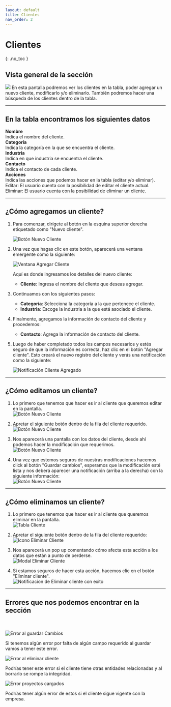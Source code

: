 ```yaml
---
layout: default
title: Clientes
nav_order: 2
---
```


# Clientes

{: .no_toc }

## Vista general de la sección

![](/media/clientesvg.png)
En esta pantalla podremos ver los clientes en la tabla, poder agregar un nuevo cliente, modificarlo y/o eliminarlo. También podremos hacer una búsqueda de los clientes dentro de la tabla.

---

## En la tabla encontramos los siguientes datos

**Nombre**  
Indica el nombre del cliente.  
**Categoría**  
Indica la categoría en la que se encuentra el cliente.  
**Industria**  
Indica en que industria se encuentra el cliente.  
**Contacto**  
Indica el contacto de cada cliente.  
**Acciones**  
Indica las acciones que podemos hacer en la tabla (editar y/o eliminar).
Editar: El usuario cuenta con la posibilidad de editar el cliente actual.
Eliminar: El usuario cuenta con la posibilidad de eliminar un cliente.

---

## ¿Cómo agregamos un cliente?

1. Para comenzar, dirígete al botón en la esquina superior derecha etiquetado como "Nuevo cliente".

   ![Botón Nuevo Cliente](media/btnNuevoCliente.png)

2. Una vez que hagas clic en este botón, aparecerá una ventana emergente como la siguiente:

   ![Ventana Agregar Cliente](media/modalAddCliente.png)

   Aquí es donde ingresamos los detalles del nuevo cliente:

   - **Cliente**: Ingresa el nombre del cliente que deseas agregar.

3. Continuamos con los siguientes pasos:

   - **Categoría**: Selecciona la categoría a la que pertenece el cliente.
   - **Industria**: Escoge la industria a la que está asociado el cliente.

4. Finalmente, agregamos la información de contacto del cliente y procedemos:

   - **Contacto**: Agrega la información de contacto del cliente.

5. Luego de haber completado todos los campos necesarios y estés seguro de que la información es correcta, haz clic en el botón "Agregar cliente". Esto creará el nuevo registro del cliente y verás una notificación como la siguiente:

   ![Notificación Cliente Agregado](media/NuevoClienteSucess.png)

---

## ¿Cómo editamos un cliente?

1. Lo primero que tenemos que hacer es ir al cliente que queremos editar en la pantalla.  
   ![Botón Nuevo Cliente](media/clienteAEditar.png)

2. Apretar el siguiente botón dentro de la fila del cliente requerido.  
   ![Botón Nuevo Cliente](media/EditIcon.png)

3. Nos aparecerá una pantalla con los datos del cliente, desde ahí podemos hacer la modificación que requerimos.  
   ![Botón Nuevo Cliente](media/modelEditCliente.png)

4. Una vez que estemos seguros de nuestras modificaciones hacemos click al botón "Guardar cambios", esperamos que la modificación esté lista y nos deberá aparecer una notificación (arriba a la derecha) con la siguiente información:  
   ![Botón Nuevo Cliente](media/notificacionSucess.png)

---

## ¿Cómo eliminamos un cliente?

1. Lo primero que tenemos que hacer es ir al cliente que queremos eliminar en la pantalla.  
   ![Tabla Cliente](media/clienteAEditar.png)

2. Apretar el siguiente botón dentro de la fila del cliente requerido:  
   ![Icono Eliminar Cliente](media/DeleteIcon.png)

3. Nos aparecerá un pop up comentando cómo afecta esta acción a los datos que están a punto de perderse.  
   ![Modal Eliminar Cliente](media/modalEliminarCliente.png)

4. Si estamos seguros de hacer esta acción, hacemos clic en el botón "Eliminar cliente".  
   ![Notificacion de Eliminar cliente con exito](media/confirmacionDeleteCliente.png)

---

## Errores que nos podemos encontrar en la sección <br>

<br><br>
![Error al guardar Cambios](media/errorNoPudimosguardarcambios.png)

Si tenemos algún error por falta de algún campo requerido al guardar vamos a tener este error.<br>

![Error al eliminar cliente](media/errorNosepudoeliminarelcliente.png)

Podrías tener este error si el cliente tiene otras entidades relacionadas y al borrarlo se rompe la integridad.<br>

![Error proyectos cargados](media/errorClienteCargado.png)

Podrías tener algún error de estos si el cliente sigue vigente con la empresa.<br>

